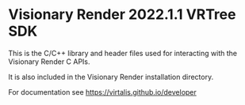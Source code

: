 # Visionary Render 2022.1.1 VRTree SDK
This is the C/C++ library and header files used for interacting with the Visionary Render C APIs.

It is also included in the Visionary Render installation directory.

For documentation see https://virtalis.github.io/developer